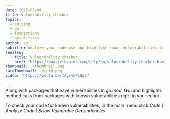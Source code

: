 ```yaml
---
date: 2023-03-09
title: Vulnerability checker
topics:
  - editing
  - go
  - inspections
  - quick-fixes
author: ap
subtitle: Analyze your codebase and highlight known vulnerabilities in go.mod
seealso:
  - title: Vulnerability checker
    href: "https://www.jetbrains.com/help/go/vulnerability-checker.html"
thumbnail: ./thumbnail.png
cardThumbnail: ./card.png
video: "https://youtu.be/IAyrykPc8gc"
---
```


Along with packages that have vulnerabilities in _go.mod_, GoLand highlights method calls from packages with known vulnerabilities right in your editor.

To check your code for known vulnerabilities, in the main menu click _Code | Analyze Code | Show Vulnerable Dependencies_.
